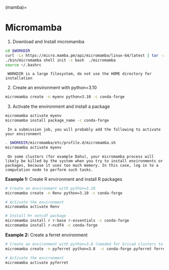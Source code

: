 (mamba)=

# Micromamba

1. Download  and Install micromamba
```bash
cd $WORKDIR
curl -Ls https://micro.mamba.pm/api/micromamba/linux-64/latest | tar -xvj bin/micromamba
./bin/micromamba shell init -s bash  ./micromamba
source ~/.bashrc
```

```{warning}
 WORKDIR is a large filesystem, do not use the HOME directory for installation
```

2. Create an environment with python=3.10

```bash
micromamba create -n myenv python=3.10 -c conda-forge
```

3. Activate the environment and install a package

```bash
micromamba activate myenv
micromamba install package_name -c conda-forge
```

```{warning}
 In a submission job, you will probably add the following to activate your environment
```

```bash
. $WORKDIR/micromamba/etc/profile.d/micromamba.sh
micromamba activate myenv
```

```{warning}
 On some clusters (for example Dahu), your micromamba process will likely be killed by the system when you try to install environments or packages, because it uses too much memory. In this case, log in to a computation node to perform such tasks.
```

**Example 1:** Create R environment and install R packages

```bash
# Create an environment with python=3.10
micromamba create -n Renv python=3.10 -c conda-forge

# Activate the environment
micromamba activate Renv

# Install R+ netcdf package
micromamba install r r-base r-essentials -c conda-forge
micromamba install r-ncdf4 -c conda-forge
```

**Example 2:** Create a ferret environment 

```bash
# Create an environment with python=3.8 (needed for Gricad clusters to get the display)
micromamba create -n pyferret python=3.8  -c conda-forge pyferret ferret_datasets --yes

# Activate the environment
micromamba activate pyferret
```

